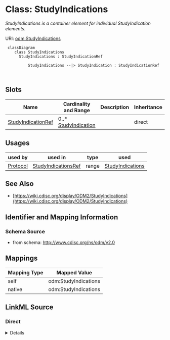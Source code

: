 # Class: StudyIndications


_StudyIndications is a container element for individual StudyIndication elements._





URI: [odm:StudyIndications](http://www.cdisc.org/ns/odm/v2.0/StudyIndications)



```mermaid
 classDiagram
    class StudyIndications
      StudyIndications : StudyIndicationRef
        
          StudyIndications --|> StudyIndication : StudyIndicationRef
        
      
```




<!-- no inheritance hierarchy -->


## Slots

| Name | Cardinality and Range | Description | Inheritance |
| ---  | --- | --- | --- |
| [StudyIndicationRef](StudyIndicationRef.md) | 0..* <br/> [StudyIndication](StudyIndication.md) |  | direct |





## Usages

| used by | used in | type | used |
| ---  | --- | --- | --- |
| [Protocol](Protocol.md) | [StudyIndicationsRef](StudyIndicationsRef.md) | range | [StudyIndications](StudyIndications.md) |






## See Also

* [https://wiki.cdisc.org/display/ODM2/StudyIndications](https://wiki.cdisc.org/display/ODM2/StudyIndications)

## Identifier and Mapping Information







### Schema Source


* from schema: http://www.cdisc.org/ns/odm/v2.0





## Mappings

| Mapping Type | Mapped Value |
| ---  | ---  |
| self | odm:StudyIndications |
| native | odm:StudyIndications |





## LinkML Source

<!-- TODO: investigate https://stackoverflow.com/questions/37606292/how-to-create-tabbed-code-blocks-in-mkdocs-or-sphinx -->

### Direct

<details>
```yaml
name: StudyIndications
description: StudyIndications is a container element for individual StudyIndication
  elements.
from_schema: http://www.cdisc.org/ns/odm/v2.0
see_also:
- https://wiki.cdisc.org/display/ODM2/StudyIndications
slots:
- StudyIndicationRef
slot_usage:
  StudyIndicationRef:
    name: StudyIndicationRef
    multivalued: true
    domain_of:
    - StudyIndications
    range: StudyIndication
    inlined: true
    inlined_as_list: true
class_uri: odm:StudyIndications

```
</details>

### Induced

<details>
```yaml
name: StudyIndications
description: StudyIndications is a container element for individual StudyIndication
  elements.
from_schema: http://www.cdisc.org/ns/odm/v2.0
see_also:
- https://wiki.cdisc.org/display/ODM2/StudyIndications
slot_usage:
  StudyIndicationRef:
    name: StudyIndicationRef
    multivalued: true
    domain_of:
    - StudyIndications
    range: StudyIndication
    inlined: true
    inlined_as_list: true
attributes:
  StudyIndicationRef:
    name: StudyIndicationRef
    from_schema: http://www.cdisc.org/ns/odm/v2.0
    rank: 1000
    multivalued: true
    identifier: false
    alias: StudyIndicationRef
    owner: StudyIndications
    domain_of:
    - StudyIndications
    range: StudyIndication
    inlined: true
    inlined_as_list: true
class_uri: odm:StudyIndications

```
</details>